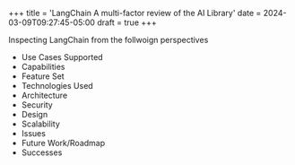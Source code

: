 +++
title = 'LangChain A multi-factor review of the AI Library'
date = 2024-03-09T09:27:45-05:00
draft = true
+++

Inspecting LangChain from the follwoign perspectives

- Use Cases Supported
- Capabilities
- Feature Set
- Technologies Used
- Architecture
- Security
- Design
- Scalability
- Issues
- Future Work/Roadmap
- Successes

